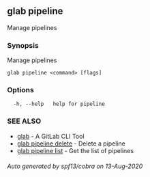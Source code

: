 ## glab pipeline

Manage pipelines

### Synopsis

Manage pipelines

```
glab pipeline <command> [flags]
```

### Options

```
  -h, --help   help for pipeline
```

### SEE ALSO

* [glab](glab.md)	 - A GitLab CLI Tool
* [glab pipeline delete](glab_pipeline_delete.md)	 - Delete a pipeline
* [glab pipeline list](glab_pipeline_list.md)	 - Get the list of pipelines

###### Auto generated by spf13/cobra on 13-Aug-2020
